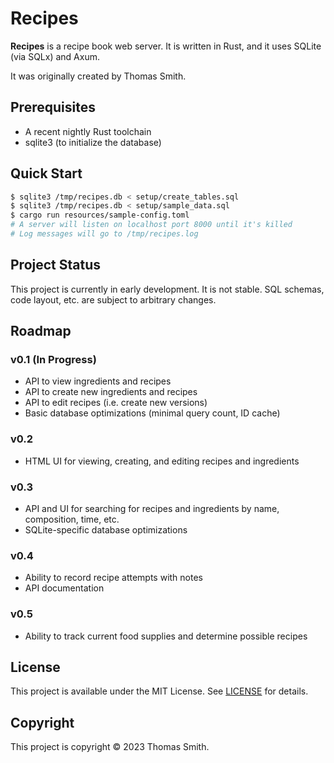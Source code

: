 # Recipes
**Recipes** is a recipe book web server. It is written in Rust, and it uses SQLite (via SQLx) and Axum.

It was originally created by Thomas Smith.

## Prerequisites
- A recent nightly Rust toolchain
- sqlite3 (to initialize the database)

## Quick Start
```sh
$ sqlite3 /tmp/recipes.db < setup/create_tables.sql
$ sqlite3 /tmp/recipes.db < setup/sample_data.sql
$ cargo run resources/sample-config.toml
# A server will listen on localhost port 8000 until it's killed
# Log messages will go to /tmp/recipes.log
```

## Project Status
This project is currently in early development. It is not stable. SQL schemas,
code layout, etc. are subject to arbitrary changes.

## Roadmap
### v0.1 (In Progress)
- API to view ingredients and recipes
- API to create new ingredients and recipes
- API to edit recipes (i.e. create new versions)
- Basic database optimizations (minimal query count, ID cache)

### v0.2
- HTML UI for viewing, creating, and editing recipes and ingredients

### v0.3
- API and UI for searching for recipes and ingredients by name, composition,
  time, etc.
- SQLite-specific database optimizations

### v0.4
- Ability to record recipe attempts with notes
- API documentation

### v0.5
- Ability to track current food supplies and determine possible recipes

## License
This project is available under the MIT License. See [LICENSE](./LICENSE) for
details.

## Copyright
This project is copyright © 2023 Thomas Smith.
